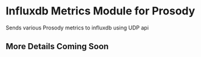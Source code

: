 # Influxdb Metrics Module for Prosody

Sends various Prosody metrics to influxdb using UDP api

## More Details Coming Soon

